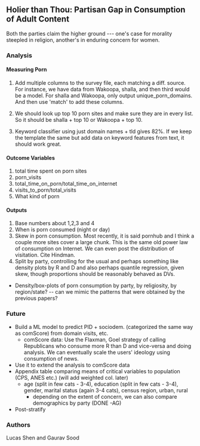 ## Holier than Thou: Partisan Gap in Consumption of Adult Content

Both the parties claim the higher ground --- one's case for morality steepled in religion, another's in enduring concern for women. 

### Analysis

#### Measuring Porn

1. Add multiple columns to the survey file, each matching a diff. source. For instance, we have data from Wakoopa, shalla, and then third would be a model. For shalla and Wakoopa, only output unique_porn_domains. And then use 'match' to add these columns.

2. We should look up top 10 porn sites and make sure they are in every list. So it should be shalla + top 10 or Wakoopa + top 10.

3. Keyword classifier using just domain names + tld gives 82\%. If we keep the template the same but add data on keyword features from text, it should work great.

#### Outcome Variables

1. total time spent on porn sites 
2. porn_visits
3. total_time_on_porn/total_time_on_internet
4. visits_to_porn/total_visits
5. What kind of porn

#### Outputs

1. Base numbers about 1,2,3 and 4
2. When is porn consumed (night or day)
3. Skew in porn consumption. Most recently, it is said pornhub and I think a couple more sites cover a large chunk. This is the same old power law of consumption on Internet. We can even post the distribution of visitation. Cite Hindman.
4. Split by party, controlling for the usual and perhaps something like density plots by R and D and also perhaps quantile regression, given skew, though proportions should be reasonably behaved as DVs.

* Density/box-plots of porn consumption by party, by religiosity, by region/state? -- can we mimic the patterns that were obtained by the previous papers? 

### Future

* Build a ML model to predict PID + sociodem. (categorized the same way as comScore) from domain visits, etc. 
	- comScore data: Use the Flaxman, Goel strategy of calling Republicans who consume more R than D and vice-versa and doing analysis. We can eventually scale the users' ideology using consumption of news.
* Use it to extend the analysis to comScore data
* Appendix table comparing means of critical variables to population (CPS, ANES etc.) (will add weighted col. later) 
	* age (split in few cats - 3-4), education (split in few cats - 3-4), gender, marital status (again 3-4 cats), census region, urban, rural 
		* depending on the extent of concern, we can also compare demographics by party (DONE -AG)
* Post-stratify

### Authors

Lucas Shen and Gaurav Sood
